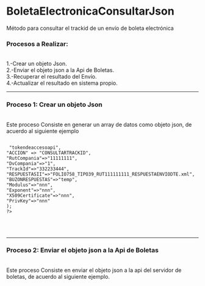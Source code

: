 # BoletaElectronicaConsultarJson
Método para consultar el trackid de un envío de boleta electrónica

<h3>Procesos a Realizar:</h3>
<br>1.-Crear un objeto Json.
<br>2.-Enviar el objeto json a la Api de Boletas.
<br>3.-Recuperar el resultado del Envío.
<br>4.-Actualizar el resultado en sistema propio.
<hr>
<h3>Proceso 1: Crear un objeto Json</h3>
<br>Este proceso Consiste en generar un array de datos como objeto json, de acuerdo al siguiente ejemplo
<br>
<pre>
<code>
<?php
$arregloJson = array(
"TOKEN" => "tokendeaccesoapi",
"ACCION" => "CONSULTARTRACKID",
"RutCompania"=>"11111111",
"DvCompania"=>"1",
"TrackId"=>"332233444",
"RESPUESTASII"=>"FOLIO758_TIPO39_RUT111111111_RESPUESTAENVIODTE.xml",
"BUZONRESPUESTAS"=>"temp",
"Modulus"=>"nnn",
"Exponent"=>"nnn",
"X509Certificate"=>"nnn",
"PrivKey"=>"nnn"
);
?>
</code>
</pre>
<br>
<hr>
<h3>Proceso 2: Enviar el objeto json a la Api de Boletas</h3>
<br>Este proceso Consiste en enviar el objeto json a la api del servidor de boletas, de acuerdo al siguiente ejemplo.
<br>
<pre>
<code>
<?php
#
sss
sss
?>
</code>
</pre>
<br>
